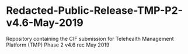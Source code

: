 # Redacted-Public-Release-TMP-P2-v4.6-May-2019
Repository containing the CIF submission for Telehealth Management Platform (TMP) Phase 2 v4.6 rec May 2019
